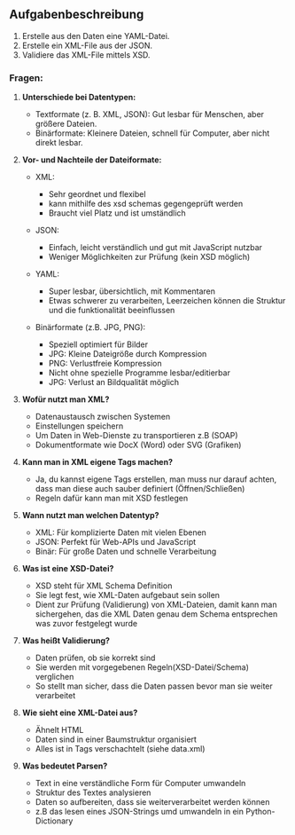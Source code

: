 ## Aufgabenbeschreibung

1. Erstelle aus den Daten eine YAML-Datei.
2. Erstelle ein XML-File aus der JSON.
3. Validiere das XML-File mittels XSD.

### Fragen:
1. **Unterschiede bei Datentypen:**
   - Textformate (z. B. XML, JSON): Gut lesbar für Menschen, aber größere Dateien.
   - Binärformate: Kleinere Dateien, schnell für Computer, aber nicht direkt lesbar.

2. **Vor- und Nachteile der Dateiformate:**
   - XML:
        + Sehr geordnet und flexibel
        + kann mithilfe des xsd schemas gegengeprüft werden
        - Braucht viel Platz und ist umständlich
   
   - JSON:
        + Einfach, leicht verständlich und gut mit JavaScript nutzbar
        - Weniger Möglichkeiten zur Prüfung (kein XSD möglich)
   
   - YAML:
        + Super lesbar, übersichtlich, mit Kommentaren
        - Etwas schwerer zu verarbeiten, Leerzeichen können die Struktur und die funktionalität beeinflussen
   
   - Binärformate (z.B. JPG, PNG):
        + Speziell optimiert für Bilder
        + JPG: Kleine Dateigröße durch Kompression
        + PNG: Verlustfreie Kompression
        - Nicht ohne spezielle Programme lesbar/editierbar
        - JPG: Verlust an Bildqualität möglich

3. **Wofür nutzt man XML?**
    - Datenaustausch zwischen Systemen
    - Einstellungen speichern
    - Um Daten in Web-Dienste zu transportieren z.B (SOAP)
    - Dokumentformate wie DocX (Word) oder SVG (Grafiken)

4. **Kann man in XML eigene Tags machen?**
    - Ja, du kannst eigene Tags erstellen, man muss nur darauf achten, dass man diese auch sauber definiert (Öffnen/Schließen)
    - Regeln dafür kann man mit XSD festlegen 

5. **Wann nutzt man welchen Datentyp?**
    - XML: Für komplizierte Daten mit vielen Ebenen
    - JSON: Perfekt für Web-APIs und JavaScript
    - Binär: Für große Daten und schnelle Verarbeitung

6. **Was ist eine XSD-Datei?**
    - XSD steht für XML Schema Definition
    - Sie legt fest, wie XML-Daten aufgebaut sein sollen
    - Dient zur Prüfung (Validierung) von XML-Dateien, damit kann man sichergehen, das die XML Daten genau dem Schema entsprechen was zuvor festgelegt wurde

7. **Was heißt Validierung?**
    - Daten prüfen, ob sie korrekt sind
    - Sie werden mit vorgegebenen Regeln(XSD-Datei/Schema) verglichen
    - So stellt man sicher, dass die Daten passen bevor man sie weiter verarbeitet

8. **Wie sieht eine XML-Datei aus?**
    - Ähnelt HTML
    - Daten sind in einer Baumstruktur organisiert
    - Alles ist in Tags verschachtelt (siehe data.xml)

9. **Was bedeutet Parsen?**
    - Text in eine verständliche Form für Computer umwandeln
    - Struktur des Textes analysieren
    - Daten so aufbereiten, dass sie weiterverarbeitet werden können
    - z.B das lesen eines JSON-Strings umd umwandeln in ein Python-Dictionary






